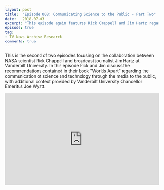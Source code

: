```yaml
---
layout: post
title:  "Episode 008: Communicating Science to the Public - Part Two"
date:   2018-07-03
excerpt: "This episode again features Rick Chappell and Jim Hartz regarding their careers and two year collaboration at Vanderbilt University to develop recommendations for improving the communication of science and technology by scientists and journalists to the public."
episode: true
tag:
- TV News Archive Research
comments: true
---
```

This is the second of two episodes focusing on the collaboration between NASA scientist Rick Chappell and broadcast journalist Jim Hartz at Vanderbilt University. In this episode Rick and Jim discuss the recommendations contained in their book "Worlds Apart" regarding the communication of science and technology through the media to the public, with additional context provided by Vanderbilt University Chancellor Emeritus Joe Wyatt.

<iframe width="100%" height="300" scrolling="no" frameborder="no" allow="autoplay" src="https://w.soundcloud.com/player/?url=https%3A//api.soundcloud.com/tracks/466835040%3Fsecret_token%3Ds-VQmwC&color=%23ff5500&auto_play=false&hide_related=false&show_comments=true&show_user=true&show_reposts=false&show_teaser=true&visual=true"></iframe>
